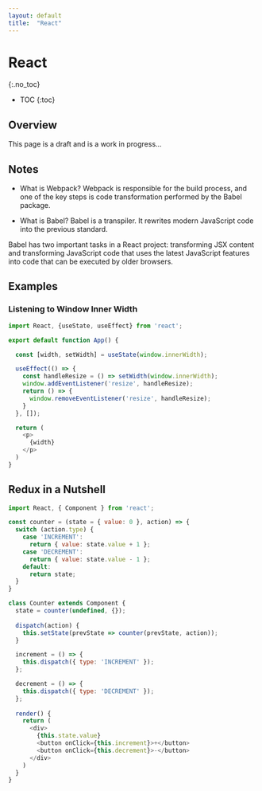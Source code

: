 ```yaml
---
layout: default
title:  "React"
---
```


# React
{:.no_toc}

* TOC
{:toc}

## Overview
This page is a draft and is a work in progress...

## Notes
- What is Webpack?
Webpack is responsible for the build process, and one of the key steps is code transformation performed by the Babel package. 

- What is Babel?
Babel is a transpiler. It rewrites modern JavaScript code into the previous standard.

Babel has two important tasks in a React project: transforming JSX content and transforming JavaScript code that uses the latest JavaScript features into code that can be executed by older browsers.

## Examples
### Listening to Window Inner Width

```javascript
import React, {useState, useEffect} from 'react';

export default function App() {

  const [width, setWidth] = useState(window.innerWidth);

  useEffect(() => {
    const handleResize = () => setWidth(window.innerWidth);
    window.addEventListener('resize', handleResize);
    return () => {
      window.removeEventListener('resize', handleResize);
    }
  }, []);

  return (
    <p>
      {width}
    </p>
  )
}
```

## Redux in a Nutshell

```javascript
import React, { Component } from 'react';

const counter = (state = { value: 0 }, action) => {
  switch (action.type) {
    case 'INCREMENT':
      return { value: state.value + 1 };
    case 'DECREMENT':
      return { value: state.value - 1 };
    default:
      return state;
  }
}

class Counter extends Component {
  state = counter(undefined, {});
  
  dispatch(action) {
    this.setState(prevState => counter(prevState, action));
  }

  increment = () => {
    this.dispatch({ type: 'INCREMENT' });
  };

  decrement = () => {
    this.dispatch({ type: 'DECREMENT' });
  };
  
  render() {
    return (
      <div>
        {this.state.value}
        <button onClick={this.increment}>+</button>
        <button onClick={this.decrement}>-</button>
      </div>
    )
  }
}
```
